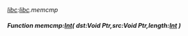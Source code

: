 _[libc](../../modules/libc/libc-module.md):[libc](../../modules/libc/libc-module.md).memcmp_
##### Function memcmp:[Int](../../modules/wonkey/wonkey-types-int.md)( dst:Void Ptr,src:Void Ptr,length:[Int](../../modules/wonkey/wonkey-types-int.md) )
